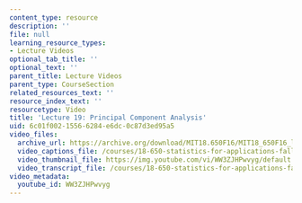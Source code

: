 ```yaml
---
content_type: resource
description: ''
file: null
learning_resource_types:
- Lecture Videos
optional_tab_title: ''
optional_text: ''
parent_title: Lecture Videos
parent_type: CourseSection
related_resources_text: ''
resource_index_text: ''
resourcetype: Video
title: 'Lecture 19: Principal Component Analysis'
uid: 6c01f002-1556-6284-e6dc-0c87d3ed95a5
video_files:
  archive_url: https://archive.org/download/MIT18.650F16/MIT18_650F16_lec19_300k.mp4
  video_captions_file: /courses/18-650-statistics-for-applications-fall-2016/eb7bc1653c4557bdb0f59e205a24f7b1_WW3ZJHPwvyg.vtt
  video_thumbnail_file: https://img.youtube.com/vi/WW3ZJHPwvyg/default.jpg
  video_transcript_file: /courses/18-650-statistics-for-applications-fall-2016/27aa467a327f2cd7fe288d8cf9f4c011_WW3ZJHPwvyg.pdf
video_metadata:
  youtube_id: WW3ZJHPwvyg
---
```

